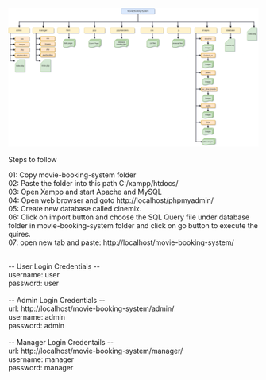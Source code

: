 <img src="https://raw.githubusercontent.com/IT21164026/Movie-Booking-WebApp/main/Cinemix%20Folder%20Structure.png">

Steps to follow

01: Copy movie-booking-system folder <br>
02: Paste the folder into this path C:/xampp/htdocs/ <br>
03: Open Xampp and start Apache and MySQL <br>
04: Open web browser and goto http://localhost/phpmyadmin/ <br>
05: Create new database called cinemix. <br>
06: Click on import button and choose the SQL Query file under database folder in movie-booking-system folder and click on go button to execute the quires. <br>
07: open new tab and paste: http://localhost/movie-booking-system/ <br>

<br>
-- User Login Credentials -- <br>
username: user <br>
password: user
<br><br>
-- Admin Login Credentials -- <br>
url: http://localhost/movie-booking-system/admin/ <br>
username: admin <br>
password: admin
<br><br>
-- Manager Login Credentails -- <br>
url: http://localhost/movie-booking-system/manager/ <br>
username: manager <br>
password: manager
